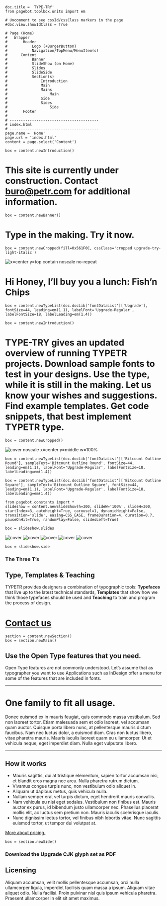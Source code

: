 ~~~
doc.title = 'TYPE-TRY'
from pagebot.toolbox.units import em

# Uncomment to see cssId/cssClass markers in the page
#doc.view.showIdClass = True

# Page (Home)
#	Wrapper
#		Header 
#			Logo (+BurgerButton)
#			Navigation/TopMenu/MenuItem(s)
#      Content
#  			Banner
#  			SlideShow (on Home)
#      		Slides
#      		SlideSide
#			Section(s)
#				Introduction
#				Main
#				Mains
#					Main
#				Side
#				Sides
#					Side
#		Footer
#
# ----------------------------------------
# index.html
# ----------------------------------------
page.name = 'Home'
page.url = 'index.html'
content = page.select('Content')

box = content.newIntroduction()
~~~
# This site is currently under construction. Contact [buro@petr.com](mailto:buro@petr.com) for additional information.

~~~
box = content.newBanner()
~~~
# Type in the making. Try it now.

~~~
box = content.newCropped(fill=0x561F0C, cssClass='cropped upgrade-try-light-italic')
~~~
![x=center y=top contain noscale no-repeat](images/IMG_4609.JPG)

# Hi Honey, I’ll buy you a lunch: Fish’n Chips
~~~
box = content.newTypeList(doc.docLib['fontDataList']['Upgrade'], fontSize=44, leading=em(1.1), labelFont='Upgrade-Regular', labelFontSize=18, labelLeading=em(1.4))

box = content.newIntroduction()
~~~

# <span class="case">TYPE-TRY</span> gives an updated overview of running <span class="c2sc">TYPETR</span> projects. Download sample fonts to test in your designs. Use the type, while it is still in the making. Let us know your wishes and suggestions. Find example templates. Get code snippets, that best implement <span class="c2sc">TYPETR</span> type. 

~~~ 
box = content.newCropped()
~~~
![cover noscale x=center y=middle w=100%](images/bitcountHome.png)

~~~
box = content.newTypeList(doc.docLib['fontDataList']['Bitcount Outline Round'], sampleText='Bitcount Outline Round', fontSize=44, leading=em(1.1), labelFont='Upgrade-Regular', labelFontSize=18, labelLeading=em(1.4))

box = content.newTypeList(doc.docLib['fontDataList']['Bitcount Outline Square'], sampleText='Bitcount Outline Square', fontSize=44, leading=em(1.1), labelFont='Upgrade-Regular', labelFontSize=18, labelLeading=em(1.4))

from pagebot.constants import *
slideshow = content.newSlideShow(h=300, slideW='100%', slideH=300, startIndex=3, autoHeight=True, carousel=1, dynamicHeight=False, transition='slide', easing=CSS_EASE, frameDuration=4, duration=0.7, pauseOnHit=True, randomPlay=False, slidesLeft=True)

box = slideshow.slides
~~~

![cover](images/TheEndOfCss015M1.050.jpeg)
![cover](images/DesignModels2.038.png)
![cover](images/DSGNWK_0468BWLow.jpg)
![cover](images/F5.034.jpeg)
![cover](images/IMG_1520BWLow.jpg)

~~~
box = slideshow.side
~~~
### The Three T’s

## Type, Templates & Teaching

TYPETR provides designers a combination of typographic tools: **Typefaces** that live up to the latest technical standards, **Templates** that show how we think those typefaces should be used and **Teaching** to train and program the process of design.

# [Contact us](contact.html)

~~~
section = content.newSection()
box = section.newMain()
~~~
## Use the Open Type features that you need.

Open Type features are not commonly understood. Let’s assume that as typographer you want to use Applications such as InDesign offer a menu for some of the features that are included in fonts. 

---
# One family to fit all usage.

Donec euismod ex in mauris feugiat, quis commodo massa vestibulum. Sed non laoreet tortor. Etiam malesuada sem et odio laoreet, vel accumsan quam auctor. Quisque porta libero nunc, at pellentesque mauris dictum faucibus. Nam nec luctus dolor, a euismod diam. Cras non luctus libero, vitae pharetra mauris. Mauris iaculis laoreet quam eu ullamcorper. Ut et vehicula neque, eget imperdiet diam. Nulla eget vulputate libero. 

---
## How it works

* Mauris sagittis, dui at tristique elementum, sapien tortor accumsan nisi, et blandit eros magna nec arcu. Nulla pharetra rutrum dictum. 
* Vivamus congue turpis nunc, non vestibulum odio aliquet in. 
* Aliquam ut dapibus metus, quis vehicula nulla. 
* Nullam semper erat vel turpis dictum, eget hendrerit mauris convallis.
* Nam vehicula eu nisi eget sodales. Vestibulum non finibus est. Mauris auctor ex purus, id bibendum justo ullamcorper nec. Phasellus placerat mollis elit, ac luctus sem pretium non. Mauris iaculis scelerisque iaculis.  
* Nunc dignissim lectus tortor, vel finibus nibh lobortis vitae. Nunc sagittis euismod tortor, ut tempor dui volutpat at.

[More about pricing.](pricing.html)

~~~
box = section.newSide()
~~~
### Download the Upgrade CJK glyph set as PDF

## Licensing

Aliquam accumsan, velit mollis pellentesque accumsan, orci nulla ullamcorper ligula, imperdiet facilisis quam massa a ipsum. Aliquam vitae aliquet odio. Nulla facilisi. Proin pulvinar nisl quis ipsum vehicula pharetra. Praesent ullamcorper in elit sit amet maximus. 

